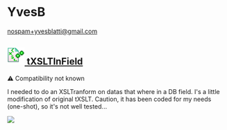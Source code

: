 # YvesB
  <nospam+yvesblatti@gmail.com>

## <a href='./components/tXSLTInField/readme.md'><img src='./components/tXSLTInField/logo.jpg' width='40' height='40'> tXSLTInField</a>
 :warning: Compatibility not known

I needed to do an XSLTranform on datas that where in a DB field.
I's a little modification of original tXSLT.
Caution, it has been coded for my needs (one-shot), so it's not well tested...



<img src='./components/tXSLTInField/sample.jpg'>
